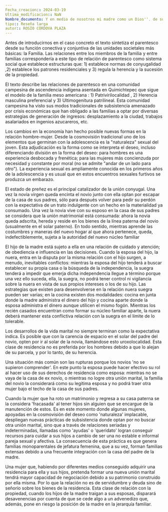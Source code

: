 ```yaml
---
Fecha_creacion:: 2024-03-19
Ultima_modificacion:: NaN
Nombre_documento: Y en medio de nosotros mi madre como un Dios''. de suegras y nueras en una comunidad rural veracruzana
tipo:: Reseña larga
autor:: ROSÍO CÓRDOVA PLAZA
---
```



Antes de introducirnos en el caso concreto el texto sintetiza el parentesco desde su función conectiva y conjuntiva de las unidades societales más básicas: la Familia. Las relaciones entre los miembros de la familia y entre familias correspondería a este tipo de relación de parentesco como sistema social que establece estructuras que: 1) establece normas de conyugalidad ,2) establece los patrones residenciales y 3) regula la herencia y la sucesión de la propiedad. 

El texto describe las relaciones de parentesco en una comunidad campesina de ascendencia indígena asentada en Quimichtepec que sigue el modelo de la familia meso americana : 1) Patrivirilocalidad , 2) Herencia masculina preferencial y 3) Ultimogenitura patrilineal. Esta comunidad campesina ha visto sus modos tradicionales de subsistencia amenazado por crisis económicas que han obligado a las familias a optar por diversas estrategias de generación de ingresos: desplazamiento a la ciudad, trabajos asalariados en ingenios azucareros, etc. 

Los cambios en la economía han hecho posible nuevas formas en la relación hombre-mujer.  Desde la cosmovisión tradicional uno de los elementos que germinan con la adolescencia es la "naturaleza" sexual del joven. Esta adjudicación es la forma como se interpreta el deseo, incluso diferenciando división en la forma del deseo: para hombres es una experiencia desbocada y frenética; para las mujeres más concienzuda por necesidad y constante por moral (no se admite "andar de un lado para otro"). La experiencia sexual es ampliamente conocida en los primeros años de la adolescencia y es usual que en estos encuentros sexuales furtivos se produzca un embarazo. 

El estado de preñez es el principal catalizador de la unión conyugal. Una vez la novia virgen queda encinta el novio junto con ella optan por escapar de la casa de sus padres, sólo para después volver para pedir su perdón con la expectativa de un trato indulgente con un hecho en la materialidad ya consumado. Una vez la novia vive con su esposo en la casa de sus padres se considera que la unión matrimonial está consumada: ahora la novia queda adscrita, hereda y reside en los bienes de la línea paterna del novio (usualmente en el solar paterno). En todo sentido, mientras aprende las costumbres y maneras del nuevo hogar al que ahora pertenece, queda, indefectiblemente, sujeta a la autoridad del nuevo núcleo familiar

El hijo de la madre está sujeto a ella en una relación de cuidado y atención; de obediencia e influencia en las decisiones. Cuando la esposa del hijo, la nuera, entra en la disputa por la misma relación con el hijo surgen, a menudo, inevitables conflictos: mientras la esposa del hijo tenderá a buscar establecer su propia casa o la búsqueda de la independencia, la suegra tenderá a impedir que emerja dicha independencia llegue a término porque una vez ello suceda, ella, la suegra, no podrá tener control ni vigilancia sobre la nuera en vista de sus propios intereses o los de su hijo. Las estrategias que existen para desenvolverse en la relación nuera suegra pueden ser varias; en la cocina existen dos modalidades: cocina en junta donde la madre administra el dinero del hijo y cocina aparte donde la esposa administra el dinero aunque utilicen el mismo fogón. Mientras los recién casados encuentran como formar su núcleo familiar aparte, la nuera deberá mantener esta conflictiva relación con la suegra en el límite de lo tolerable. 

Los desarrollos de la vida marital no siempre terminan como la expectativa indica. Es posible que con la carencia de espacio en el solar del padre del novio, opten por ir al solar de la novia, llamándose esto uroxolocalidad. Esta clase de residencia no es preferida por los hombres debido a que lo alejan de su parcela, y por lo tanto, de su herencia. 

Una situación más común son las rupturas porque los novios 'no se supieron comprender'. En este punto la esposa puede hacer efectivo su rol al hacer uso de sus derechos de residencia como esposa: mientras no se vaya de la casa de ex novio, o mientras no logre otra unión marital, la familia del novio la considerará como su legítima esposa y no podrá traer otra mujer bajo el techo de la casa de sus padres. 

Cuando la mujer que ha roto un matrimonio y regresa a su casa paterna se la considera 'fracasada' al tener hijos sin alguien que se encargue de la manutención de estos. Es en este momento donde algunas mujeres, apoyadas en la cosmovisión del deseo como 'naturaleza' implacable,  despliegan nuevas prácticas de subsistencia donde optan por no buscar otra unión marital, sino que a través de relaciones seriadas y indeterminadas, llamadas como 'ayudas'  o 'queridato' logran conseguir recursos para cuidar a sus hijos a cambio de ser una no estable e informal pareja sexual y afectiva. La consecuencia de esta práctica es que genera familias monoparentales de jefatura femenina, que a su vez, forman familias extensas debido a una frecuente integración con la casa del padre de la madre. 

Una mujer que, habiendo por diferentes medios  conseguido adquirir una residencia para ella y sus hijos, pretenda formar una nueva unión marital tendrá mayor capacidad de negociación debido a su patrimonio construido por ella misma. Por lo que la relación no es de servidumbre y deuda sino de señorío sobre los bienes de la residencia. Esta clase de relación con la propiedad, cuando los hijos de la madre traigan a sus esposas,  disparará desavenencias por cuenta de que se cede algo a un advenedizo que, además, pone en riesgo la posición de la madre en la jerarquía familiar.  


 

